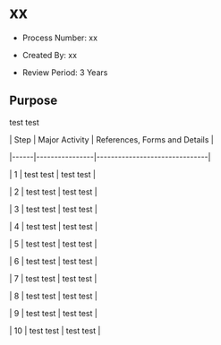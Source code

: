# xx



- Process Number: xx

- Created By: xx

- Review Period: 3 Years



## Purpose

test test



| Step | Major Activity | References, Forms and Details |

|------|----------------|-------------------------------|

| 1 | test test | test test |

| 2 | test test | test test |

| 3 | test test | test test |

| 4 | test test | test test |

| 5 | test test | test test |

| 6 | test test | test test |

| 7 | test test | test test |

| 8 | test test | test test |

| 9 | test test | test test |

| 10 | test test | test test |
